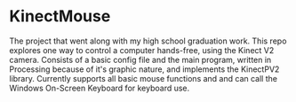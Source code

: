 # KinectMouse
The project that went along with my high school graduation work. This repo explores one way to control a computer hands-free, using the Kinect V2 camera.
Consists of a basic config file and the main program, written in Processing because of it's graphic nature, and implements the KinectPV2 library.
Currently supports all basic mouse functions and and can call the Windows On-Screen Keyboard for keyboard use.
